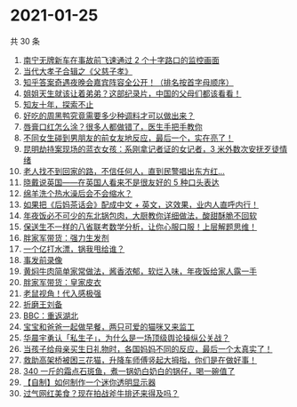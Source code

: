 # 2021-01-25

共 30 条

<!-- BEGIN ZHIHUVIDEO -->
<!-- 最后更新时间 Mon Jan 25 2021 16:33:29 GMT+0800 (CST) -->
1. [南宁无牌新车在事故前飞速通过 2 个十字路口的监控画面](https://www.zhihu.com/zvideo/1336769060617179136)
1. [当代大孝子合辑之《父慈子孝》](https://www.zhihu.com/zvideo/1336727884699455489)
1. [知乎答案奇遇夜晚会嘉宾阵容全公开！（排名按首字母顺序）](https://www.zhihu.com/zvideo/1336977189712674816)
1. [姐姐天生就该让着弟弟？这部纪录片，中国的父母们都该看看！](https://www.zhihu.com/zvideo/1336257745747103745)
1. [知友十年，探索不止](https://www.zhihu.com/zvideo/1336742250760187904)
1. [好吃的周黑鸭究竟需要多少种调料才可以做出来？](https://www.zhihu.com/zvideo/1336739996271656960)
1. [唇膏口红怎么涂？很多人都做错了，医生手把手教你](https://www.zhihu.com/zvideo/1336953065078435840)
1. [不同女生碰到男朋友的前女友地反应，最后一个，实在亮了！](https://www.zhihu.com/zvideo/1336718919978205184)
1. [昆明劫持案现场的蓝衣女孩：系刚拿记者证的女记者，3 米外数次安抚歹徒情绪](https://www.zhihu.com/zvideo/1336281296881274880)
1. [老人找不到回家的路，不信任何人，直到民警唱出东方红…](https://www.zhihu.com/zvideo/1336393407473315840)
1. [晓戴说英国——在英国人看来不是很友好的 5 种口头表达](https://www.zhihu.com/zvideo/1336922332661862400)
1. [绵羊洗个热水澡后会不会缩水？](https://www.zhihu.com/zvideo/1336736059782868992)
1. [如果把《后妈茶话会》配成中文 + 英文，这效果，业内人直呼内行！](https://www.zhihu.com/zvideo/1336722911672311808)
1. [年夜饭必不可少的东北锅包肉，大厨教你详细做法，酸甜酥脆不回软](https://www.zhihu.com/zvideo/1336991488685969408)
1. [保送生不一样的八省联考数学分析，让你心服口服！上层解题思维！](https://www.zhihu.com/zvideo/1336765923706499072)
1. [胖家军带货：强力生发剂](https://www.zhihu.com/zvideo/1336640952786853888)
1. [一个亿打水漂，锅我甩给谁？](https://www.zhihu.com/zvideo/1335667310867275776)
1. [事发前录像](https://www.zhihu.com/zvideo/1336771473818361856)
1. [黄焖牛肉简单家常做法，酱香浓郁，软烂入味，年夜饭给家人露一手](https://www.zhihu.com/zvideo/1336628630609915904)
1. [胖家军带货：皇家皮衣](https://www.zhihu.com/zvideo/1336640566860226560)
1. [老鼠视角！代入感极强](https://www.zhihu.com/zvideo/1336333106484482048)
1. [折磨王刘备](https://www.zhihu.com/zvideo/1336619718334283776)
1. [BBC：重返湖北](https://www.zhihu.com/zvideo/1336806991692292096)
1. [宝宝和爸爸一起做早餐，两只可爱的猫咪又来监工](https://www.zhihu.com/zvideo/1336740333754277888)
1. [华晨宇勇认「私生子」，为什么是一场顶级舆论操纵公关战？](https://www.zhihu.com/zvideo/1336661936369840128)
1. [当孩子给母亲买生日礼物时，各国妈妈不同的反应，最后一个太真实了！](https://www.zhihu.com/zvideo/1335640070054203392)
1. [救助高架桥被困三花猫，升降车师傅竖起大拇指，你们是在做好事！](https://www.zhihu.com/zvideo/1336706597222506496)
1. [340 一斤的霜点石斑鱼，煮一锅奶白奶白的锅仔，喝一碗值了](https://www.zhihu.com/zvideo/1336054905195532288)
1. [【自制】如何制作一个迷你透明显示器](https://www.zhihu.com/zvideo/1336472161574772736)
1. [过气网红美食？现在拍战斧牛排还来得及吗？](https://www.zhihu.com/zvideo/1336472793404862464)
<!-- END ZHIHUVIDEO -->
